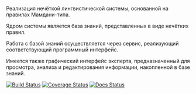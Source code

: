 Реализация нечёткой лингвистической системы, основанной на правилах Мамдани-типа.

Ядром системы является база знаний, представленных в виде нечётких правил.

Работа с базой знаний осуществляется через сервис, реализующий соответствующий программный интерфейс.

Имеется также графический интерфейс эксперта, предназначенный для просмотра, анализа и редактирования информации, накопленной в базе знаний.

[![Build Status](https://travis-ci.org/the0/pyfrbs.svg?branch=master)](https://travis-ci.org/the0/pyfrbs)
[![Coverage Status](https://coveralls.io/repos/the0/pyfrbs/badge.svg)](https://coveralls.io/r/the0/pyfrbs)
[![Docs Status](https://readthedocs.org/projects/pyfrbs/badge/?version=latest)](https://pyfrbs.readthedocs.org)

